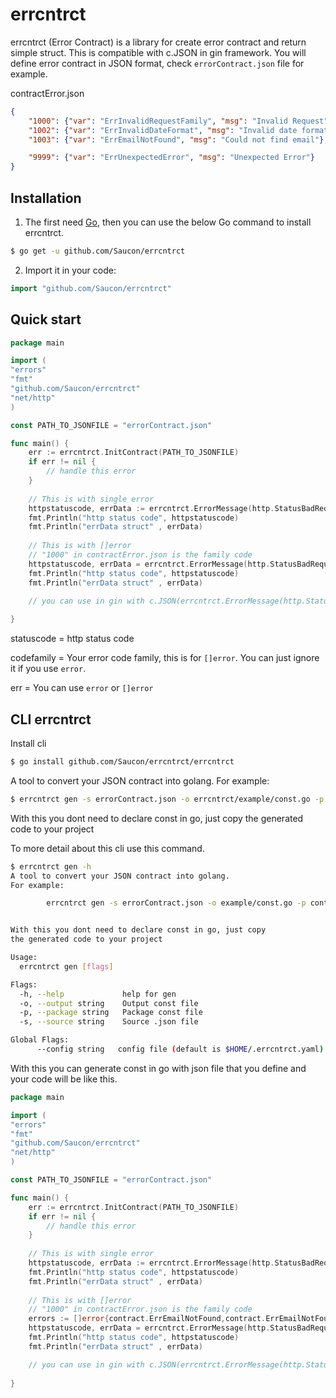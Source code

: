 # errcntrct

errcntrct (Error Contract) is a library for create error contract and return simple struct. This is compatible with c.JSON in gin framework. 
You will define error contract in JSON format, check `errorContract.json` file for example.

contractError.json
```json
{
    "1000": {"var": "ErrInvalidRequestFamily", "msg": "Invalid Request"},
    "1002": {"var": "ErrInvalidDateFormat", "msg": "Invalid date format"},
    "1003": {"var": "ErrEmailNotFound", "msg": "Could not find email"},

    "9999": {"var": "ErrUnexpectedError", "msg": "Unexpected Error"}
}
```



## Installation

1. The first need [Go](https://golang.org/), then you can use the below Go command to install errcntrct.

```sh
$ go get -u github.com/Saucon/errcntrct
```

2. Import it in your code:

```go
import "github.com/Saucon/errcntrct"
```

## Quick start


```go
package main

import (
"errors"
"fmt"
"github.com/Saucon/errcntrct"
"net/http"
)

const PATH_TO_JSONFILE = "errorContract.json"

func main() {
    err := errcntrct.InitContract(PATH_TO_JSONFILE)
    if err != nil {
        // handle this error
    }
    
    // This is with single error 
    httpstatuscode, errData := errcntrct.ErrorMessage(http.StatusBadRequest,"", errors.New("1001"))
    fmt.Println("http status code", httpstatuscode)
    fmt.Println("errData struct" , errData)
    
    // This is with []error
    // "1000" in contractError.json is the family code
    httpstatuscode, errData = errcntrct.ErrorMessage(http.StatusBadRequest, "1000", []error{errors.New("1001"),errors.New("1001"),})
    fmt.Println("http status code", httpstatuscode)
    fmt.Println("errData struct" , errData)  

    // you can use in gin with c.JSON(errcntrct.ErrorMessage(http.StatusBadRequest, "1000", []error{errors.New("1001"),errors.New("1001"),}))
    
}
```

statuscode = http status code

codefamily = Your error code family, this is for `[]error`. You can just ignore it if you use `error`.

err = You can use `error` or `[]error`

## CLI errcntrct

Install cli

```sh
$ go install github.com/Saucon/errcntrct/errcntrct
```

A tool to convert your JSON contract into golang. 
For example:

```sh
$ errcntrct gen -s errorContract.json -o errcntrct/example/const.go -p contract
```

With this you dont need to declare const in go, just copy 
the generated code to your project

To more detail about this cli use this command.
```sh
$ errcntrct gen -h                                                             
A tool to convert your JSON contract into golang. 
For example:

        errcntrct gen -s errorContract.json -o example/const.go -p contract


With this you dont need to declare const in go, just copy 
the generated code to your project

Usage:
  errcntrct gen [flags]

Flags:
  -h, --help             help for gen
  -o, --output string    Output const file 
  -p, --package string   Package const file 
  -s, --source string    Source .json file

Global Flags:
      --config string   config file (default is $HOME/.errcntrct.yaml)
```

With this you can generate const in go with json file that you define and your code will be like this.

```go
package main

import (
"errors"
"fmt"
"github.com/Saucon/errcntrct"
"net/http"
)

const PATH_TO_JSONFILE = "errorContract.json"

func main() {
    err := errcntrct.InitContract(PATH_TO_JSONFILE)
    if err != nil {
        // handle this error
    }
    
    // This is with single error 
    httpstatuscode, errData := errcntrct.ErrorMessage(http.StatusBadRequest,"", contract.ErrEmailNotFound)
    fmt.Println("http status code", httpstatuscode)
    fmt.Println("errData struct" , errData)
    
    // This is with []error
    // "1000" in contractError.json is the family code
    errors := []error{contract.ErrEmailNotFound,contract.ErrEmailNotFound,}
    httpstatuscode, errData = errcntrct.ErrorMessage(http.StatusBadRequest, contract.ErrInvalidRequestFamily, errors)
    fmt.Println("http status code", httpstatuscode)
    fmt.Println("errData struct" , errData)  

    // you can use in gin with c.JSON(errcntrct.ErrorMessage(http.StatusBadRequest, contract.ErrInvalidRequestFamily, errors))
    
}
```
